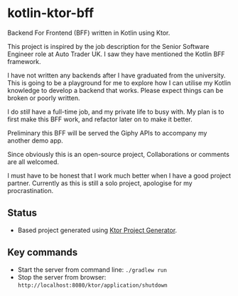# kotlin-ktor-bff
Backend For Frontend (BFF) written in Kotlin using Ktor.

This project is inspired by the job description for the Senior Software Engineer role at Auto Trader UK. I saw they have mentioned the Kotlin BFF framework.

I have not written any backends after I have graduated from the university. This is going to be a playground for me to explore how I can utilise my Kotlin knowledge to develop a backend that works. Please expect things can be broken or poorly written. 

I do _still_ have a full-time job, and my private life to busy with. My plan is to first make this BFF work, and refactor later on to make it better.

Preliminary this BFF will be served the Giphy APIs to accompany my another demo app. 

Since obviously this is an open-source project, Collaborations or comments are all welcomed.

I must have to be honest that I work much better when I have a good project partner. Currently as this is still a solo project, apologise for my procrastination. 

## Status
- Based project generated using [Ktor Project Generator](https://start.ktor.io/).

## Key commands 
- Start the server from command line: `./gradlew run`
- Stop the server from browser: `http://localhost:8080/ktor/application/shutdown`
